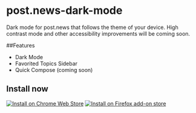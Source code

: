 # post.news-dark-mode
Dark mode for post.news that follows the theme of your device. High contrast mode and other accessibility improvements will be coming soon.

##Features
- Dark Mode
- Favorited Topics Sidebar
- Quick Compose (coming soon)

## Install now
[![Install on Chrome Web Store](https://storage.googleapis.com/web-dev-uploads/image/WlD8wC6g8khYWPJUsQceQkhXSlv1/UV4C4ybeBTsZt43U4xis.png)](https://chrome.google.com/webstore/detail/post-dark-mode/picbdkedfgbfoeknlglflddhgmmchomm)
[![Install on Firefox add-on store](https://blog.mozilla.org/addons/files/2015/11/get-the-addon.png)](https://addons.mozilla.org/en-US/firefox/addon/post-dark-mode/)
